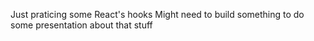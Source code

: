 Just praticing some React's hooks
Might need to build something to do some presentation about that stuff